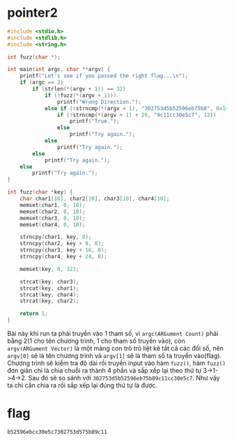 # pointer2
```c
#include <stdio.h>
#include <stdlib.h>
#include <string.h>

int fuzz(char *);

int main(int argc, char **argv) {
    printf("Let's see if you passed the right flag...\n");
    if (argc == 2)
        if (strlen(*(argv + 1)) == 32)
            if (!fuzz(*(argv + 1)))
                printf("Wrong Direction.");
            else if (!strncmp(*(argv + 1), "302753d5b52596eb75b8", 0x14))
                if (!strncmp(*(argv + 1) + 20, "9c11cc30e5c7", 12))
                    printf("True.");
                else
                    printf("Try again.");
            else
                printf("Try again.");
        else
            printf("Try again.");
    else
        printf("Try again.");
}

int fuzz(char *key) {
    char char1[10], char2[10], char3[10], char4[10];
    memset(char1, 0, 10);
    memset(char2, 0, 10);
    memset(char3, 0, 10);
    memset(char4, 0, 10);

    strncpy(char1, key, 8);
    strncpy(char2, key + 8, 8);
    strncpy(char3, key + 16, 8);
    strncpy(char4, key + 24, 8);

    memset(key, 0, 32);

    strcat(key, char3);
    strcat(key, char1);
    strcat(key, char4);
    strcat(key, char2);

    return 1;
}
```
Bài này khi run ta phải truyền vào 1 tham số, vì `argc(ARGument Count)` phải bằng 2(1 cho tên chương trình, 1 cho tham số truyền vào), còn `argv(ARGument Vector)` là một mảng con trỏ trỏ liệt kê tất cả các đối số, nên `argv[0]` sẽ là tên chương trình và `argv[1]` sẽ là tham số ta truyền vào(flag).
Chương trình sẽ kiểm tra độ dài rồi truyền input vào hàm `fuzz()`, hàm `fuzz()` đơn giản chỉ là chia chuỗi ra thành 4 phần và sắp xếp lại theo thứ tự 3->1->4->2. Sau đó sẽ so sánh với `302753d5b52596eb75b89c11cc30e5c7`. Như vậy ta chỉ cần chia ra rồi sắp xếp lại đúng thứ tự là được.
# flag
`b52596ebcc30e5c7302753d575b89c11`